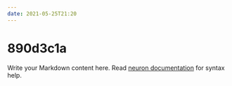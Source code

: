 ```yaml
---
date: 2021-05-25T21:20
---
```


# 890d3c1a

Write your Markdown content here. Read [neuron documentation](https://neuron.zettel.page/2011404.html) for syntax help.


